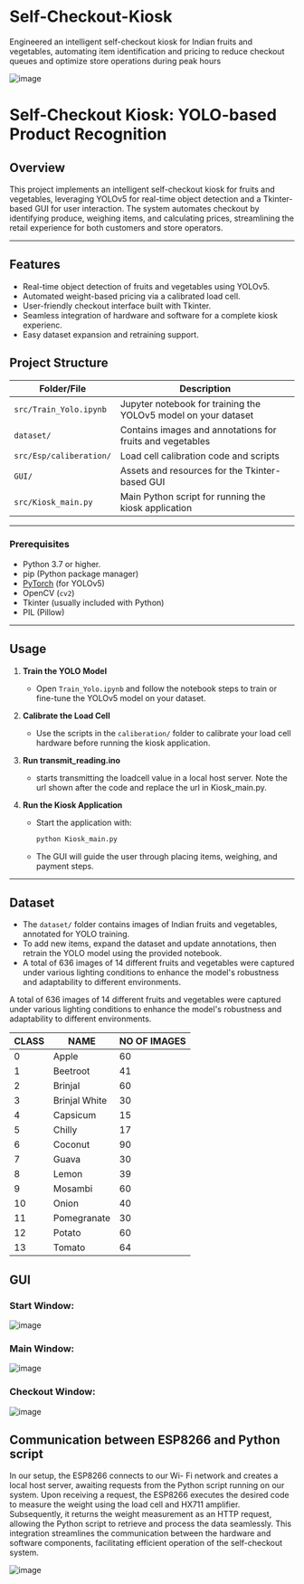 # Self-Checkout-Kiosk
Engineered an intelligent self-checkout kiosk for Indian fruits and vegetables, automating item identification and pricing to reduce checkout queues and optimize store operations during peak hours

![image](https://github.com/user-attachments/assets/dc117ce3-9aff-4108-a8ac-d1440933199c)

# Self-Checkout Kiosk: YOLO-based Product Recognition

## Overview

This project implements an intelligent self-checkout kiosk for fruits and vegetables, leveraging YOLOv5 for real-time object detection and a Tkinter-based GUI for user interaction. The system automates checkout by identifying produce, weighing items, and calculating prices, streamlining the retail experience for both customers and store operators.

---


## Features

- Real-time object detection of fruits and vegetables using YOLOv5.
- Automated weight-based pricing via a calibrated load cell.
- User-friendly checkout interface built with Tkinter.
- Seamless integration of hardware and software for a complete kiosk experienc.
- Easy dataset expansion and retraining support.



## Project Structure

| Folder/File         | Description                                                      |
|---------------------|------------------------------------------------------------------|
| `src/Train_Yolo.ipynb`  | Jupyter notebook for training the YOLOv5 model on your dataset   |
| `dataset/`          | Contains images and annotations for fruits and vegetables        |
| `src/Esp/caliberation/`     | Load cell calibration code and scripts                           |
| `GUI/`              | Assets and resources for the Tkinter-based GUI                   |
| `src/Kiosk_main.py`     | Main Python script for running the kiosk application             |

---


### Prerequisites

- Python 3.7 or higher.
- pip (Python package manager)
- [PyTorch](https://pytorch.org/) (for YOLOv5)
- OpenCV (`cv2`)
- Tkinter (usually included with Python)
- PIL (Pillow)


---

## Usage

1. **Train the YOLO Model**
   - Open `Train_Yolo.ipynb` and follow the notebook steps to train or fine-tune the YOLOv5 model on your dataset.

2. **Calibrate the Load Cell**
   - Use the scripts in the `caliberation/` folder to calibrate your load cell hardware before running the kiosk application.

3. **Run transmit_reading.ino**
   - starts transmitting the loadcell value in a local host server. Note the url shown after the code and replace the url in Kiosk_main.py.
  
4. **Run the Kiosk Application**
   - Start the application with:
     ```bash
     python Kiosk_main.py
     ```
   - The GUI will guide the user through placing items, weighing, and payment steps.

---

## Dataset

- The `dataset/` folder contains images of Indian fruits and vegetables, annotated for YOLO training.
- To add new items, expand the dataset and update annotations, then retrain the YOLO model using the provided notebook.
- A total of 636 images of 14 different fruits and vegetables were captured under various lighting conditions to enhance the model's robustness and adaptability to different environments.

A total of 636 images of 14 different fruits and vegetables were captured under various lighting conditions to enhance the model's robustness and adaptability to different environments.

| CLASS | NAME           | NO OF IMAGES |
|-------|----------------|--------------|
| 0     | Apple          | 60           |
| 1     | Beetroot       | 41           |
| 2     | Brinjal        | 60           |
| 3     | Brinjal White  | 30           |
| 4     | Capsicum       | 15           |
| 5     | Chilly         | 17           |
| 6     | Coconut        | 90           |
| 7     | Guava          | 30           |
| 8     | Lemon          | 39           |
| 9     | Mosambi        | 60           |
| 10    | Onion          | 40           |
| 11    | Pomegranate    | 30           |
| 12    | Potato         | 60           |
| 13    | Tomato         | 64           |

## GUI

### Start Window:
![image](https://github.com/user-attachments/assets/7e843e09-4ce3-47c0-9db9-af5ba3b3f508)

### Main Window:
![image](https://github.com/user-attachments/assets/a84b4db0-d649-4148-9db8-7532409f7c36)

### Checkout Window:
![image](https://github.com/user-attachments/assets/53f9a658-9e0a-4782-92bd-bb1c22a1fe0a)

## Communication between ESP8266 and Python script

In our setup, the ESP8266 connects to our Wi- Fi network and creates a local host server, awaiting requests from the Python script running on our system. Upon receiving a request, the ESP8266 executes the desired code to measure the weight using the load cell and HX711 amplifier. Subsequently, it returns the weight measurement as an HTTP request, allowing the Python script to retrieve and process the data seamlessly. This integration streamlines the communication between the hardware and software components, facilitating efficient operation of the self-checkout system.

![image](https://github.com/user-attachments/assets/4a9a2f7e-0b87-4448-89be-598d25594dca)

